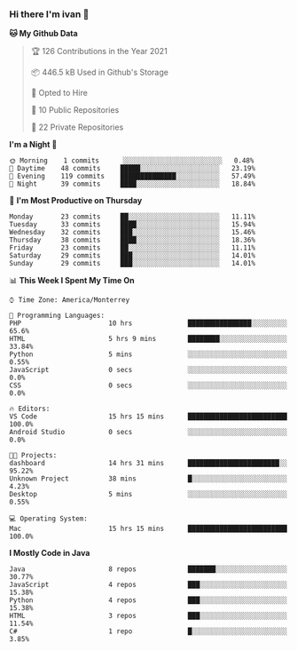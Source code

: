 ### Hi there I'm ivan 👋
<!--START_SECTION:waka-->
**🐱 My Github Data** 

> 🏆 126 Contributions in the Year 2021
 > 
> 📦 446.5 kB Used in Github's Storage 
 > 
> 💼 Opted to Hire
 > 
> 📜 10 Public Repositories 
 > 
> 🔑 22 Private Repositories  
 > 
**I'm a Night 🦉** 

```text
🌞 Morning    1 commits      ░░░░░░░░░░░░░░░░░░░░░░░░░   0.48% 
🌆 Daytime    48 commits     █████░░░░░░░░░░░░░░░░░░░░   23.19% 
🌃 Evening    119 commits    ██████████████░░░░░░░░░░░   57.49% 
🌙 Night      39 commits     ████░░░░░░░░░░░░░░░░░░░░░   18.84%

```
📅 **I'm Most Productive on Thursday** 

```text
Monday       23 commits     ██░░░░░░░░░░░░░░░░░░░░░░░   11.11% 
Tuesday      33 commits     ████░░░░░░░░░░░░░░░░░░░░░   15.94% 
Wednesday    32 commits     ███░░░░░░░░░░░░░░░░░░░░░░   15.46% 
Thursday     38 commits     ████░░░░░░░░░░░░░░░░░░░░░   18.36% 
Friday       23 commits     ██░░░░░░░░░░░░░░░░░░░░░░░   11.11% 
Saturday     29 commits     ███░░░░░░░░░░░░░░░░░░░░░░   14.01% 
Sunday       29 commits     ███░░░░░░░░░░░░░░░░░░░░░░   14.01%

```


📊 **This Week I Spent My Time On** 

```text
⌚︎ Time Zone: America/Monterrey

💬 Programming Languages: 
PHP                      10 hrs              ████████████████░░░░░░░░░   65.6% 
HTML                     5 hrs 9 mins        ████████░░░░░░░░░░░░░░░░░   33.84% 
Python                   5 mins              ░░░░░░░░░░░░░░░░░░░░░░░░░   0.55% 
JavaScript               0 secs              ░░░░░░░░░░░░░░░░░░░░░░░░░   0.0% 
CSS                      0 secs              ░░░░░░░░░░░░░░░░░░░░░░░░░   0.0%

🔥 Editors: 
VS Code                  15 hrs 15 mins      █████████████████████████   100.0% 
Android Studio           0 secs              ░░░░░░░░░░░░░░░░░░░░░░░░░   0.0%

🐱‍💻 Projects: 
dashboard                14 hrs 31 mins      ███████████████████████░░   95.22% 
Unknown Project          38 mins             █░░░░░░░░░░░░░░░░░░░░░░░░   4.23% 
Desktop                  5 mins              ░░░░░░░░░░░░░░░░░░░░░░░░░   0.55%

💻 Operating System: 
Mac                      15 hrs 15 mins      █████████████████████████   100.0%

```

**I Mostly Code in Java** 

```text
Java                     8 repos             ███████░░░░░░░░░░░░░░░░░░   30.77% 
JavaScript               4 repos             ███░░░░░░░░░░░░░░░░░░░░░░   15.38% 
Python                   4 repos             ███░░░░░░░░░░░░░░░░░░░░░░   15.38% 
HTML                     3 repos             ███░░░░░░░░░░░░░░░░░░░░░░   11.54% 
C#                       1 repo              █░░░░░░░░░░░░░░░░░░░░░░░░   3.85%

```



<!--END_SECTION:waka-->

<!--
<p align="center">
  <img src ="https://github-readme-stats.vercel.app/api?username=ivanjtm&show_icons=true&count_private=true&theme=default&hide_border=true&include_all_commits=true?count_private=true">
  <img src ="https://github-readme-stats.vercel.app/api/top-langs/?username=ivanjtm&layout=compact&hide_border=true&langs_count=50">
  <img src="https://github-readme-stats.vercel.app/api/wakatime?username=ivanjtm&hide_border=true"> 
</p>
-->
